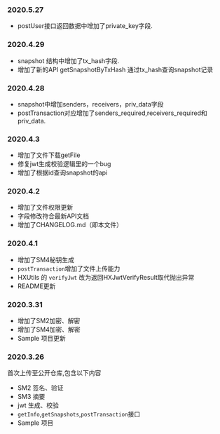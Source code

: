 ### 2020.5.27
* postUser接口返回数据中增加了private_key字段.

### 2020.4.29
* snapshot 结构中增加了tx_hash字段.
* 增加了新的API getSnapshotByTxHash 通过tx_hash查询snapshot记录



### 2020.4.28
* snapshot中增加senders，receivers，priv_data字段
* postTransaction对应增加了senders_required,receivers_required和priv_data.



### 2020.4.3
* 增加了文件下载getFile
* 修复jwt生成校验逻辑里的一个bug
* 增加了根据id查询snapshot的api



### 2020.4.2
* 增加了文件权限更新
* 字段修改符合最新API文档
* 增加了CHANGELOG.md（即本文件）



### 2020.4.1

* 增加了SM4秘钥生成
* `postTransaction`增加了文件上传能力
* HXUtils 的 `verifyJwt` 改为返回HXJwtVerifyResult取代抛出异常
* README更新



### 2020.3.31

* 增加了SM2加密、解密
* 增加了SM4加密、解密
* Sample 项目更新



### 2020.3.26

首次上传至公开仓库,包含以下内容

* SM2 签名、验证
* SM3 摘要
* jwt 生成、校验
* `getInfo`,`getSnapshots`,`postTransaction`接口
* Sample 项目

